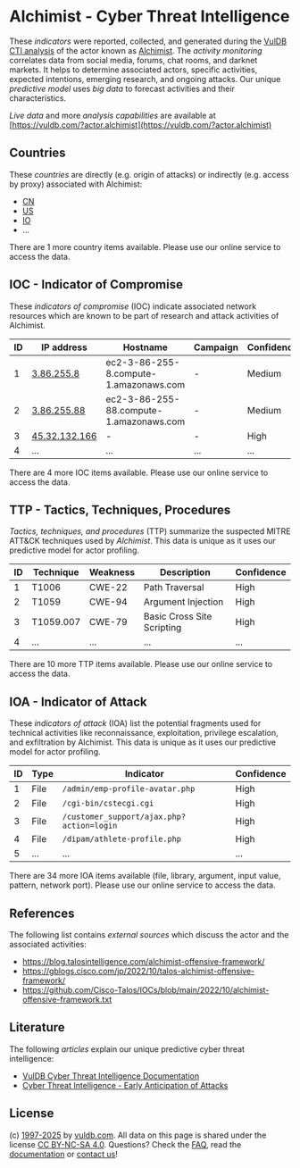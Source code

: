 # Alchimist - Cyber Threat Intelligence

These _indicators_ were reported, collected, and generated during the [VulDB CTI analysis](https://vuldb.com/?kb.cti) of the actor known as [Alchimist](https://vuldb.com/?actor.alchimist). The _activity monitoring_ correlates data from social media, forums, chat rooms, and darknet markets. It helps to determine associated actors, specific activities, expected intentions, emerging research, and ongoing attacks. Our unique _predictive model_ uses _big data_ to forecast activities and their characteristics.

_Live data_ and more _analysis capabilities_ are available at [https://vuldb.com/?actor.alchimist](https://vuldb.com/?actor.alchimist)

## Countries

These _countries_ are directly (e.g. origin of attacks) or indirectly (e.g. access by proxy) associated with Alchimist:

* [CN](https://vuldb.com/?country.cn)
* [US](https://vuldb.com/?country.us)
* [IO](https://vuldb.com/?country.io)
* ...

There are 1 more country items available. Please use our online service to access the data.

## IOC - Indicator of Compromise

These _indicators of compromise_ (IOC) indicate associated network resources which are known to be part of research and attack activities of Alchimist.

ID | IP address | Hostname | Campaign | Confidence
-- | ---------- | -------- | -------- | ----------
1 | [3.86.255.8](https://vuldb.com/?ip.3.86.255.8) | ec2-3-86-255-8.compute-1.amazonaws.com | - | Medium
2 | [3.86.255.88](https://vuldb.com/?ip.3.86.255.88) | ec2-3-86-255-88.compute-1.amazonaws.com | - | Medium
3 | [45.32.132.166](https://vuldb.com/?ip.45.32.132.166) | - | - | High
4 | ... | ... | ... | ...

There are 4 more IOC items available. Please use our online service to access the data.

## TTP - Tactics, Techniques, Procedures

_Tactics, techniques, and procedures_ (TTP) summarize the suspected MITRE ATT&CK techniques used by _Alchimist_. This data is unique as it uses our predictive model for actor profiling.

ID | Technique | Weakness | Description | Confidence
-- | --------- | -------- | ----------- | ----------
1 | T1006 | CWE-22 | Path Traversal | High
2 | T1059 | CWE-94 | Argument Injection | High
3 | T1059.007 | CWE-79 | Basic Cross Site Scripting | High
4 | ... | ... | ... | ...

There are 10 more TTP items available. Please use our online service to access the data.

## IOA - Indicator of Attack

These _indicators of attack_ (IOA) list the potential fragments used for technical activities like reconnaissance, exploitation, privilege escalation, and exfiltration by Alchimist. This data is unique as it uses our predictive model for actor profiling.

ID | Type | Indicator | Confidence
-- | ---- | --------- | ----------
1 | File | `/admin/emp-profile-avatar.php` | High
2 | File | `/cgi-bin/cstecgi.cgi` | High
3 | File | `/customer_support/ajax.php?action=login` | High
4 | File | `/dipam/athlete-profile.php` | High
5 | ... | ... | ...

There are 34 more IOA items available (file, library, argument, input value, pattern, network port). Please use our online service to access the data.

## References

The following list contains _external sources_ which discuss the actor and the associated activities:

* https://blog.talosintelligence.com/alchimist-offensive-framework/
* https://gblogs.cisco.com/jp/2022/10/talos-alchimist-offensive-framework/
* https://github.com/Cisco-Talos/IOCs/blob/main/2022/10/alchimist-offensive-framework.txt

## Literature

The following _articles_ explain our unique predictive cyber threat intelligence:

* [VulDB Cyber Threat Intelligence Documentation](https://vuldb.com/?kb.cti)
* [Cyber Threat Intelligence - Early Anticipation of Attacks](https://www.scip.ch/en/?labs.20201022)

## License

(c) [1997-2025](https://vuldb.com/?kb.changelog) by [vuldb.com](https://vuldb.com/?kb.about). All data on this page is shared under the license [CC BY-NC-SA 4.0](https://creativecommons.org/licenses/by-nc-sa/4.0/). Questions? Check the [FAQ](https://vuldb.com/?kb.faq), read the [documentation](https://vuldb.com/?kb) or [contact us](https://vuldb.com/?contact)!
